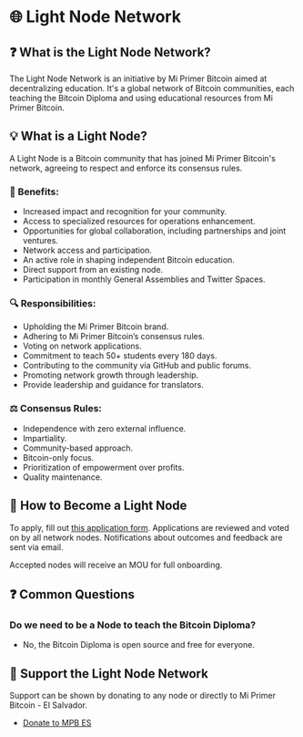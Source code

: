 # 🌐 Light Node Network

## ❓ What is the Light Node Network?
The Light Node Network is an initiative by Mi Primer Bitcoin aimed at decentralizing education. It's a global network of Bitcoin communities, each teaching the Bitcoin Diploma and using educational resources from Mi Primer Bitcoin.

## 💡 What is a Light Node?
A Light Node is a Bitcoin community that has joined Mi Primer Bitcoin's network, agreeing to respect and enforce its consensus rules.

### 🎉 Benefits:
- Increased impact and recognition for your community.
- Access to specialized resources for operations enhancement.
- Opportunities for global collaboration, including partnerships and joint ventures.
- Network access and participation.
- An active role in shaping independent Bitcoin education.
- Direct support from an existing node.
- Participation in monthly General Assemblies and Twitter Spaces.

### 🔍 Responsibilities:
- Upholding the Mi Primer Bitcoin brand.
- Adhering to Mi Primer Bitcoin’s consensus rules.
- Voting on network applications.
- Commitment to teach 50+ students every 180 days.
- Contributing to the community via GitHub and public forums.
- Promoting network growth through leadership. 
- Provide leadership and guidance for translators.

### ⚖️ Consensus Rules:
- Independence with zero external influence.
- Impartiality.
- Community-based approach.
- Bitcoin-only focus.
- Prioritization of empowerment over profits.
- Quality maintenance.

## 🚀 How to Become a Light Node
To apply, fill out [this application form](https://docs.google.com/forms/d/e/1FAIpQLSfxtcIOfhm_44T8TKqVSLbO9V1-O_ZQgoMFRYY_gioqoZQ3uA/viewform). Applications are reviewed and voted on by all network nodes. Notifications about outcomes and feedback are sent via email.

Accepted nodes will receive an MOU for full onboarding. 

## ❓ Common Questions
### Do we need to be a Node to teach the Bitcoin Diploma?
- No, the Bitcoin Diploma is open source and free for everyone.

## 🤝 Support the Light Node Network
Support can be shown by donating to any node or directly to Mi Primer Bitcoin - El Salvador.
- [Donate to MPB ES](https://miprimerbitcoin.io/en/donate/)
